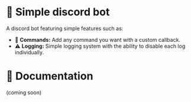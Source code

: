 # 🤖 Simple discord bot
A discord bot featuring simple features such as:
- 💬 **Commands:** Add any command you want with a custom callback.
- ⚠️ **Logging:** Simple logging system with the ability to disable each log individually.

# 📜 Documentation
(coming soon)
